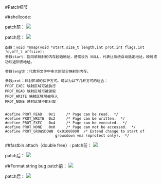 #Patch细节

##shellcode:

patch前：
![](https://upload-images.jianshu.io/upload_images/5808046-a3abba53b042da07.png?imageMogr2/auto-orient/strip%7CimageView2/2/w/1240)


patch后：
![](https://upload-images.jianshu.io/upload_images/5808046-a13349cc784810db.png?imageMogr2/auto-orient/strip%7CimageView2/2/w/1240)

```
函数：void *mmap(void *start,size_t length,int prot,int flags,int fd,off_t offsize); 
参数start：指向欲映射的内存起始地址，通常设为 NULL，代表让系统自动选定地址，映射成功后返回该地址。

参数length：代表将文件中多大的部分映射到内存。

参数prot：映射区域的保护方式。可以为以下几种方式的组合：
PROT_EXEC 映射区域可被执行
PROT_READ 映射区域可被读取
PROT_WRITE 映射区域可被写入
PROT_NONE 映射区域不能存取


#define PROT_READ	0x1		/* Page can be read.  */
#define PROT_WRITE	0x2		/* Page can be written.  */
#define PROT_EXEC	0x4		/* Page can be executed.  */
#define PROT_NONE	0x0		/* Page can not be accessed.  */
#define PROT_GROWSDOWN	0x01000000	/* Extend change to start of
					   growsdown vma (mprotect only).  */
```

##fastbin attach（double free）:
patch前：
![](https://upload-images.jianshu.io/upload_images/5808046-30bb76e71d9beb6e.png?imageMogr2/auto-orient/strip%7CimageView2/2/w/1240)


patch后：
![](https://upload-images.jianshu.io/upload_images/5808046-99e33c566ef96f4b.png?imageMogr2/auto-orient/strip%7CimageView2/2/w/1240)

##Format string bug
patch前：
![](https://upload-images.jianshu.io/upload_images/5808046-98b409adda057582.png?imageMogr2/auto-orient/strip%7CimageView2/2/w/1240)


patch后：
![](https://upload-images.jianshu.io/upload_images/5808046-219b5e2efa3d6ac5.png?imageMogr2/auto-orient/strip%7CimageView2/2/w/1240)
